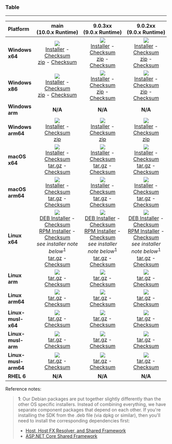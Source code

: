### Table

--------------------------------------------------------------------------------------
| Platform | main<br>(10.0.x&nbsp;Runtime) | 9.0.3xx<br>(9.0.x&nbsp;Runtime) | 9.0.2xx<br>(9.0.x&nbsp;Runtime) | 9.0.1xx<br>(9.0&nbsp;Runtime) |
| :--------- | :----------: | :----------: | :----------: | :----------: |
| **Windows x64** | [![][win-x64-badge-main]][win-x64-version-main]<br>[Installer][win-x64-installer-main] - [Checksum][win-x64-installer-checksum-main]<br>[zip][win-x64-zip-main] - [Checksum][win-x64-zip-checksum-main] | [![][win-x64-badge-9.0.3XX]][win-x64-version-9.0.3XX]<br>[Installer][win-x64-installer-9.0.3XX] - [Checksum][win-x64-installer-checksum-9.0.3XX]<br>[zip][win-x64-zip-9.0.3XX] - [Checksum][win-x64-zip-checksum-9.0.3XX] | [![][win-x64-badge-9.0.2XX]][win-x64-version-9.0.2XX]<br>[Installer][win-x64-installer-9.0.2XX] - [Checksum][win-x64-installer-checksum-9.0.2XX]<br>[zip][win-x64-zip-9.0.2XX] - [Checksum][win-x64-zip-checksum-9.0.2XX] | [![][win-x64-badge-9.0.1XX]][win-x64-version-9.0.1XX]<br>[Installer][win-x64-installer-9.0.1XX] - [Checksum][win-x64-installer-checksum-9.0.1XX]<br>[zip][win-x64-zip-9.0.1XX] - [Checksum][win-x64-zip-checksum-9.0.1XX] |
| **Windows x86** | [![][win-x86-badge-main]][win-x86-version-main]<br>[Installer][win-x86-installer-main] - [Checksum][win-x86-installer-checksum-main]<br>[zip][win-x86-zip-main] - [Checksum][win-x86-zip-checksum-main] | [![][win-x86-badge-9.0.3XX]][win-x86-version-9.0.3XX]<br>[Installer][win-x86-installer-9.0.3XX] - [Checksum][win-x86-installer-checksum-9.0.3XX]<br>[zip][win-x86-zip-9.0.3XX] - [Checksum][win-x86-zip-checksum-9.0.3XX] | [![][win-x86-badge-9.0.2XX]][win-x86-version-9.0.2XX]<br>[Installer][win-x86-installer-9.0.2XX] - [Checksum][win-x86-installer-checksum-9.0.2XX]<br>[zip][win-x86-zip-9.0.2XX] - [Checksum][win-x86-zip-checksum-9.0.2XX] | [![][win-x86-badge-9.0.1XX]][win-x86-version-9.0.1XX]<br>[Installer][win-x86-installer-9.0.1XX] - [Checksum][win-x86-installer-checksum-9.0.1XX]<br>[zip][win-x86-zip-9.0.1XX] - [Checksum][win-x86-zip-checksum-9.0.1XX] |
| **Windows arm** | **N/A** | **N/A** | **N/A** | **N/A** |
| **Windows arm64** | [![][win-arm64-badge-main]][win-arm64-version-main]<br>[Installer][win-arm64-installer-main] - [Checksum][win-arm64-installer-checksum-main]<br>[zip][win-arm64-zip-main] | [![][win-arm64-badge-9.0.3XX]][win-arm64-version-9.0.3XX]<br>[Installer][win-arm64-installer-9.0.3XX] - [Checksum][win-arm64-installer-checksum-9.0.3XX]<br>[zip][win-arm64-zip-9.0.3XX] | [![][win-arm64-badge-9.0.2XX]][win-arm64-version-9.0.2XX]<br>[Installer][win-arm64-installer-9.0.2XX] - [Checksum][win-arm64-installer-checksum-9.0.2XX]<br>[zip][win-arm64-zip-9.0.2XX] | [![][win-arm64-badge-9.0.1XX]][win-arm64-version-9.0.1XX]<br>[Installer][win-arm64-installer-9.0.1XX] - [Checksum][win-arm64-installer-checksum-9.0.1XX]<br>[zip][win-arm64-zip-9.0.1XX] |
| **macOS x64** | [![][osx-x64-badge-main]][osx-x64-version-main]<br>[Installer][osx-x64-installer-main] - [Checksum][osx-x64-installer-checksum-main]<br>[tar.gz][osx-x64-targz-main] - [Checksum][osx-x64-targz-checksum-main] | [![][osx-x64-badge-9.0.3XX]][osx-x64-version-9.0.3XX]<br>[Installer][osx-x64-installer-9.0.3XX] - [Checksum][osx-x64-installer-checksum-9.0.3XX]<br>[tar.gz][osx-x64-targz-9.0.3XX] - [Checksum][osx-x64-targz-checksum-9.0.3XX] | [![][osx-x64-badge-9.0.2XX]][osx-x64-version-9.0.2XX]<br>[Installer][osx-x64-installer-9.0.2XX] - [Checksum][osx-x64-installer-checksum-9.0.2XX]<br>[tar.gz][osx-x64-targz-9.0.2XX] - [Checksum][osx-x64-targz-checksum-9.0.2XX] | [![][osx-x64-badge-9.0.1XX]][osx-x64-version-9.0.1XX]<br>[Installer][osx-x64-installer-9.0.1XX] - [Checksum][osx-x64-installer-checksum-9.0.1XX]<br>[tar.gz][osx-x64-targz-9.0.1XX] - [Checksum][osx-x64-targz-checksum-9.0.1XX] |
| **macOS arm64** | [![][osx-arm64-badge-main]][osx-arm64-version-main]<br>[Installer][osx-arm64-installer-main] - [Checksum][osx-arm64-installer-checksum-main]<br>[tar.gz][osx-arm64-targz-main] - [Checksum][osx-arm64-targz-checksum-main] | [![][osx-arm64-badge-9.0.3XX]][osx-arm64-version-9.0.3XX]<br>[Installer][osx-arm64-installer-9.0.3XX] - [Checksum][osx-arm64-installer-checksum-9.0.3XX]<br>[tar.gz][osx-arm64-targz-9.0.3XX] - [Checksum][osx-arm64-targz-checksum-9.0.3XX] | [![][osx-arm64-badge-9.0.2XX]][osx-arm64-version-9.0.2XX]<br>[Installer][osx-arm64-installer-9.0.2XX] - [Checksum][osx-arm64-installer-checksum-9.0.2XX]<br>[tar.gz][osx-arm64-targz-9.0.2XX] - [Checksum][osx-arm64-targz-checksum-9.0.2XX] | [![][osx-arm64-badge-9.0.1XX]][osx-arm64-version-9.0.1XX]<br>[Installer][osx-arm64-installer-9.0.1XX] - [Checksum][osx-arm64-installer-checksum-9.0.1XX]<br>[tar.gz][osx-arm64-targz-9.0.1XX] - [Checksum][osx-arm64-targz-checksum-9.0.1XX] |
| **Linux x64** | [![][linux-badge-main]][linux-version-main]<br>[DEB Installer][linux-DEB-installer-main] - [Checksum][linux-DEB-installer-checksum-main]<br>[RPM Installer][linux-RPM-installer-main] - [Checksum][linux-RPM-installer-checksum-main]<br>_see installer note below_<sup>1</sup><br>[tar.gz][linux-targz-main] - [Checksum][linux-targz-checksum-main] | [![][linux-badge-9.0.3XX]][linux-version-9.0.3XX]<br>[DEB Installer][linux-DEB-installer-9.0.3XX] - [Checksum][linux-DEB-installer-checksum-9.0.3XX]<br>[RPM Installer][linux-RPM-installer-9.0.3XX] - [Checksum][linux-RPM-installer-checksum-9.0.3XX]<br>_see installer note below_<sup>1</sup><br>[tar.gz][linux-targz-9.0.3XX] - [Checksum][linux-targz-checksum-9.0.3XX] | [![][linux-badge-9.0.2XX]][linux-version-9.0.2XX]<br>[DEB Installer][linux-DEB-installer-9.0.2XX] - [Checksum][linux-DEB-installer-checksum-9.0.2XX]<br>[RPM Installer][linux-RPM-installer-9.0.2XX] - [Checksum][linux-RPM-installer-checksum-9.0.2XX]<br>_see installer note below_<sup>1</sup><br>[tar.gz][linux-targz-9.0.2XX] - [Checksum][linux-targz-checksum-9.0.2XX] | [![][linux-badge-9.0.1XX]][linux-version-9.0.1XX]<br>[DEB Installer][linux-DEB-installer-9.0.1XX] - [Checksum][linux-DEB-installer-checksum-9.0.1XX]<br>[RPM Installer][linux-RPM-installer-9.0.1XX] - [Checksum][linux-RPM-installer-checksum-9.0.1XX]<br>_see installer note below_<sup>1</sup><br>[tar.gz][linux-targz-9.0.1XX] - [Checksum][linux-targz-checksum-9.0.1XX] |
| **Linux arm** | [![][linux-arm-badge-main]][linux-arm-version-main]<br>[tar.gz][linux-arm-targz-main] - [Checksum][linux-arm-targz-checksum-main] | [![][linux-arm-badge-9.0.3XX]][linux-arm-version-9.0.3XX]<br>[tar.gz][linux-arm-targz-9.0.3XX] - [Checksum][linux-arm-targz-checksum-9.0.3XX] | [![][linux-arm-badge-9.0.2XX]][linux-arm-version-9.0.2XX]<br>[tar.gz][linux-arm-targz-9.0.2XX] - [Checksum][linux-arm-targz-checksum-9.0.2XX] | [![][linux-arm-badge-9.0.1XX]][linux-arm-version-9.0.1XX]<br>[tar.gz][linux-arm-targz-9.0.1XX] - [Checksum][linux-arm-targz-checksum-9.0.1XX] |
| **Linux arm64** | [![][linux-arm64-badge-main]][linux-arm64-version-main]<br>[tar.gz][linux-arm64-targz-main] - [Checksum][linux-arm64-targz-checksum-main] | [![][linux-arm64-badge-9.0.3XX]][linux-arm64-version-9.0.3XX]<br>[tar.gz][linux-arm64-targz-9.0.3XX] - [Checksum][linux-arm64-targz-checksum-9.0.3XX] | [![][linux-arm64-badge-9.0.2XX]][linux-arm64-version-9.0.2XX]<br>[tar.gz][linux-arm64-targz-9.0.2XX] - [Checksum][linux-arm64-targz-checksum-9.0.2XX] | [![][linux-arm64-badge-9.0.1XX]][linux-arm64-version-9.0.1XX]<br>[tar.gz][linux-arm64-targz-9.0.1XX] - [Checksum][linux-arm64-targz-checksum-9.0.1XX] |
| **Linux-musl-x64** | [![][linux-musl-x64-badge-main]][linux-musl-x64-version-main]<br>[tar.gz][linux-musl-x64-targz-main] - [Checksum][linux-musl-x64-targz-checksum-main] | [![][linux-musl-x64-badge-9.0.3XX]][linux-musl-x64-version-9.0.3XX]<br>[tar.gz][linux-musl-x64-targz-9.0.3XX] - [Checksum][linux-musl-x64-targz-checksum-9.0.3XX] | [![][linux-musl-x64-badge-9.0.2XX]][linux-musl-x64-version-9.0.2XX]<br>[tar.gz][linux-musl-x64-targz-9.0.2XX] - [Checksum][linux-musl-x64-targz-checksum-9.0.2XX] | [![][linux-musl-x64-badge-9.0.1XX]][linux-musl-x64-version-9.0.1XX]<br>[tar.gz][linux-musl-x64-targz-9.0.1XX] - [Checksum][linux-musl-x64-targz-checksum-9.0.1XX] |
| **Linux-musl-arm** | [![][linux-musl-arm-badge-main]][linux-musl-arm-version-main]<br>[tar.gz][linux-musl-arm-targz-main] - [Checksum][linux-musl-arm-targz-checksum-main] | [![][linux-musl-arm-badge-9.0.3XX]][linux-musl-arm-version-9.0.3XX]<br>[tar.gz][linux-musl-arm-targz-9.0.3XX] - [Checksum][linux-musl-arm-targz-checksum-9.0.3XX] | [![][linux-musl-arm-badge-9.0.2XX]][linux-musl-arm-version-9.0.2XX]<br>[tar.gz][linux-musl-arm-targz-9.0.2XX] - [Checksum][linux-musl-arm-targz-checksum-9.0.2XX] | [![][linux-musl-arm-badge-9.0.1XX]][linux-musl-arm-version-9.0.1XX]<br>[tar.gz][linux-musl-arm-targz-9.0.1XX] - [Checksum][linux-musl-arm-targz-checksum-9.0.1XX] |
| **Linux-musl-arm64** | [![][linux-musl-arm64-badge-main]][linux-musl-arm64-version-main]<br>[tar.gz][linux-musl-arm64-targz-main] - [Checksum][linux-musl-arm64-targz-checksum-main] | [![][linux-musl-arm64-badge-9.0.3XX]][linux-musl-arm64-version-9.0.3XX]<br>[tar.gz][linux-musl-arm64-targz-9.0.3XX] - [Checksum][linux-musl-arm64-targz-checksum-9.0.3XX] | [![][linux-musl-arm64-badge-9.0.2XX]][linux-musl-arm64-version-9.0.2XX]<br>[tar.gz][linux-musl-arm64-targz-9.0.2XX] - [Checksum][linux-musl-arm64-targz-checksum-9.0.2XX] | [![][linux-musl-arm64-badge-9.0.1XX]][linux-musl-arm64-version-9.0.1XX]<br>[tar.gz][linux-musl-arm64-targz-9.0.1XX] - [Checksum][linux-musl-arm64-targz-checksum-9.0.1XX] |
| **RHEL 6** | **N/A** | **N/A** | **N/A** | **N/A** |

Reference notes:
> **1**: Our Debian packages are put together slightly differently than the other OS specific installers. Instead of combining everything, we have separate component packages that depend on each other. If you're installing the SDK from the .deb file (via dpkg or similar), then you'll need to install the corresponding dependencies first:
> * [Host, Host FX Resolver, and Shared Framework](https://github.com/dotnet/runtime/blob/main/docs/project/dogfooding.md#nightly-builds-table)
> * [ASP.NET Core Shared Framework](https://github.com/aspnet/AspNetCore/blob/main/docs/DailyBuilds.md)

[win-x64-badge-main]: https://aka.ms/dotnet/10.0.1xx/daily/win_x64_Release_version_badge.svg?no-cache
[win-x64-version-main]: https://aka.ms/dotnet/10.0.1xx/daily/productCommit-win-x64.txt
[win-x64-installer-main]: https://aka.ms/dotnet/10.0.1xx/daily/dotnet-sdk-win-x64.exe
[win-x64-installer-checksum-main]: https://aka.ms/dotnet/10.0.1xx/daily/dotnet-sdk-win-x64.exe.sha
[win-x64-zip-main]: https://aka.ms/dotnet/10.0.1xx/daily/dotnet-sdk-win-x64.zip
[win-x64-zip-checksum-main]: https://aka.ms/dotnet/10.0.1xx/daily/dotnet-sdk-win-x64.zip.sha

[win-x64-badge-9.0.3XX]: https://aka.ms/dotnet/9.0.3xx/daily/win_x64_Release_version_badge.svg?no-cache
[win-x64-version-9.0.3XX]: https://aka.ms/dotnet/9.0.3xx/daily/productCommit-win-x64.txt
[win-x64-installer-9.0.3XX]: https://aka.ms/dotnet/9.0.3xx/daily/dotnet-sdk-win-x64.exe
[win-x64-installer-checksum-9.0.3XX]: https://aka.ms/dotnet/9.0.3xx/daily/dotnet-sdk-win-x64.exe.sha
[win-x64-zip-9.0.3XX]: https://aka.ms/dotnet/9.0.3xx/daily/dotnet-sdk-win-x64.zip
[win-x64-zip-checksum-9.0.3XX]: https://aka.ms/dotnet/9.0.3xx/daily/dotnet-sdk-win-x64.zip.sha

[win-x64-badge-9.0.2XX]: https://aka.ms/dotnet/9.0.2xx/daily/win_x64_Release_version_badge.svg?no-cache
[win-x64-version-9.0.2XX]: https://aka.ms/dotnet/9.0.2xx/daily/productCommit-win-x64.txt
[win-x64-installer-9.0.2XX]: https://aka.ms/dotnet/9.0.2xx/daily/dotnet-sdk-win-x64.exe
[win-x64-installer-checksum-9.0.2XX]: https://aka.ms/dotnet/9.0.2xx/daily/dotnet-sdk-win-x64.exe.sha
[win-x64-zip-9.0.2XX]: https://aka.ms/dotnet/9.0.2xx/daily/dotnet-sdk-win-x64.zip
[win-x64-zip-checksum-9.0.2XX]: https://aka.ms/dotnet/9.0.2xx/daily/dotnet-sdk-win-x64.zip.sha

[win-x64-badge-9.0.1XX]: https://aka.ms/dotnet/9.0.1xx/daily/win_x64_Release_version_badge.svg?no-cache
[win-x64-version-9.0.1XX]: https://aka.ms/dotnet/9.0.1xx/daily/productCommit-win-x64.txt
[win-x64-installer-9.0.1XX]: https://aka.ms/dotnet/9.0.1xx/daily/dotnet-sdk-win-x64.exe
[win-x64-installer-checksum-9.0.1XX]: https://aka.ms/dotnet/9.0.1xx/daily/dotnet-sdk-win-x64.exe.sha
[win-x64-zip-9.0.1XX]: https://aka.ms/dotnet/9.0.1xx/daily/dotnet-sdk-win-x64.zip
[win-x64-zip-checksum-9.0.1XX]: https://aka.ms/dotnet/9.0.1xx/daily/dotnet-sdk-win-x64.zip.sha

[win-x86-badge-main]: https://aka.ms/dotnet/10.0.1xx/daily/win_x86_Release_version_badge.svg?no-cache
[win-x86-version-main]: https://aka.ms/dotnet/10.0.1xx/daily/productCommit-win-x86.txt
[win-x86-installer-main]: https://aka.ms/dotnet/10.0.1xx/daily/dotnet-sdk-win-x86.exe
[win-x86-installer-checksum-main]: https://aka.ms/dotnet/10.0.1xx/daily/dotnet-sdk-win-x86.exe.sha
[win-x86-zip-main]: https://aka.ms/dotnet/10.0.1xx/daily/dotnet-sdk-win-x86.zip
[win-x86-zip-checksum-main]: https://aka.ms/dotnet/10.0.1xx/daily/dotnet-sdk-win-x86.zip.sha

[win-x86-badge-9.0.3XX]: https://aka.ms/dotnet/9.0.3xx/daily/win_x86_Release_version_badge.svg?no-cache
[win-x86-version-9.0.3XX]: https://aka.ms/dotnet/9.0.3xx/daily/productCommit-win-x86.txt
[win-x86-installer-9.0.3XX]: https://aka.ms/dotnet/9.0.3xx/daily/dotnet-sdk-win-x86.exe
[win-x86-installer-checksum-9.0.3XX]: https://aka.ms/dotnet/9.0.3xx/daily/dotnet-sdk-win-x86.exe.sha
[win-x86-zip-9.0.3XX]: https://aka.ms/dotnet/9.0.3xx/daily/dotnet-sdk-win-x86.zip
[win-x86-zip-checksum-9.0.3XX]: https://aka.ms/dotnet/9.0.3xx/daily/dotnet-sdk-win-x86.zip.sha

[win-x86-badge-9.0.2XX]: https://aka.ms/dotnet/9.0.2xx/daily/win_x86_Release_version_badge.svg?no-cache
[win-x86-version-9.0.2XX]: https://aka.ms/dotnet/9.0.2xx/daily/productCommit-win-x86.txt
[win-x86-installer-9.0.2XX]: https://aka.ms/dotnet/9.0.2xx/daily/dotnet-sdk-win-x86.exe
[win-x86-installer-checksum-9.0.2XX]: https://aka.ms/dotnet/9.0.2xx/daily/dotnet-sdk-win-x86.exe.sha
[win-x86-zip-9.0.2XX]: https://aka.ms/dotnet/9.0.2xx/daily/dotnet-sdk-win-x86.zip
[win-x86-zip-checksum-9.0.2XX]: https://aka.ms/dotnet/9.0.2xx/daily/dotnet-sdk-win-x86.zip.sha

[win-x86-badge-9.0.1XX]: https://aka.ms/dotnet/9.0.1xx/daily/win_x86_Release_version_badge.svg?no-cache
[win-x86-version-9.0.1XX]: https://aka.ms/dotnet/9.0.1xx/daily/productCommit-win-x86.txt
[win-x86-installer-9.0.1XX]: https://aka.ms/dotnet/9.0.1xx/daily/dotnet-sdk-win-x86.exe
[win-x86-installer-checksum-9.0.1XX]: https://aka.ms/dotnet/9.0.1xx/daily/dotnet-sdk-win-x86.exe.sha
[win-x86-zip-9.0.1XX]: https://aka.ms/dotnet/9.0.1xx/daily/dotnet-sdk-win-x86.zip
[win-x86-zip-checksum-9.0.1XX]: https://aka.ms/dotnet/9.0.1xx/daily/dotnet-sdk-win-x86.zip.sha

[osx-x64-badge-main]: https://aka.ms/dotnet/10.0.1xx/daily/osx_x64_Release_version_badge.svg?no-cache
[osx-x64-version-main]: https://aka.ms/dotnet/10.0.1xx/daily/productCommit-osx-x64.txt
[osx-x64-installer-main]: https://aka.ms/dotnet/10.0.1xx/daily/dotnet-sdk-osx-x64.pkg
[osx-x64-installer-checksum-main]: https://aka.ms/dotnet/10.0.1xx/daily/dotnet-sdk-osx-x64.pkg.sha
[osx-x64-targz-main]: https://aka.ms/dotnet/10.0.1xx/daily/dotnet-sdk-osx-x64.tar.gz
[osx-x64-targz-checksum-main]: https://aka.ms/dotnet/10.0.1xx/daily/dotnet-sdk-osx-x64.pkg.tar.gz.sha

[osx-x64-badge-9.0.3XX]: https://aka.ms/dotnet/9.0.3xx/daily/osx_x64_Release_version_badge.svg?no-cache
[osx-x64-version-9.0.3XX]: https://aka.ms/dotnet/9.0.3xx/daily/productCommit-osx-x64.txt
[osx-x64-installer-9.0.3XX]: https://aka.ms/dotnet/9.0.3xx/daily/dotnet-sdk-osx-x64.pkg
[osx-x64-installer-checksum-9.0.3XX]: https://aka.ms/dotnet/9.0.3xx/daily/dotnet-sdk-osx-x64.pkg.sha
[osx-x64-targz-9.0.3XX]: https://aka.ms/dotnet/9.0.3xx/daily/dotnet-sdk-osx-x64.tar.gz
[osx-x64-targz-checksum-9.0.3XX]: https://aka.ms/dotnet/9.0.3xx/daily/dotnet-sdk-osx-x64.pkg.tar.gz.sha

[osx-x64-badge-9.0.2XX]: https://aka.ms/dotnet/9.0.2xx/daily/osx_x64_Release_version_badge.svg?no-cache
[osx-x64-version-9.0.2XX]: https://aka.ms/dotnet/9.0.2xx/daily/productCommit-osx-x64.txt
[osx-x64-installer-9.0.2XX]: https://aka.ms/dotnet/9.0.2xx/daily/dotnet-sdk-osx-x64.pkg
[osx-x64-installer-checksum-9.0.2XX]: https://aka.ms/dotnet/9.0.2xx/daily/dotnet-sdk-osx-x64.pkg.sha
[osx-x64-targz-9.0.2XX]: https://aka.ms/dotnet/9.0.2xx/daily/dotnet-sdk-osx-x64.tar.gz
[osx-x64-targz-checksum-9.0.2XX]: https://aka.ms/dotnet/9.0.2xx/daily/dotnet-sdk-osx-x64.pkg.tar.gz.sha

[osx-x64-badge-9.0.1XX]: https://aka.ms/dotnet/9.0.1xx/daily/osx_x64_Release_version_badge.svg?no-cache
[osx-x64-version-9.0.1XX]: https://aka.ms/dotnet/9.0.1xx/daily/productCommit-osx-x64.txt
[osx-x64-installer-9.0.1XX]: https://aka.ms/dotnet/9.0.1xx/daily/dotnet-sdk-osx-x64.pkg
[osx-x64-installer-checksum-9.0.1XX]: https://aka.ms/dotnet/9.0.1xx/daily/dotnet-sdk-osx-x64.pkg.sha
[osx-x64-targz-9.0.1XX]: https://aka.ms/dotnet/9.0.1xx/daily/dotnet-sdk-osx-x64.tar.gz
[osx-x64-targz-checksum-9.0.1XX]: https://aka.ms/dotnet/9.0.1xx/daily/dotnet-sdk-osx-x64.pkg.tar.gz.sha

[osx-arm64-badge-main]: https://aka.ms/dotnet/10.0.1xx/daily/osx_arm64_Release_version_badge.svg?no-cache
[osx-arm64-version-main]: https://aka.ms/dotnet/10.0.1xx/daily/productCommit-osx-arm64.txt
[osx-arm64-installer-main]: https://aka.ms/dotnet/10.0.1xx/daily/dotnet-sdk-osx-arm64.pkg
[osx-arm64-installer-checksum-main]: https://aka.ms/dotnet/10.0.1xx/daily/dotnet-sdk-osx-arm64.pkg.sha
[osx-arm64-targz-main]: https://aka.ms/dotnet/10.0.1xx/daily/dotnet-sdk-osx-arm64.tar.gz
[osx-arm64-targz-checksum-main]: https://aka.ms/dotnet/10.0.1xx/daily/dotnet-sdk-osx-arm64.pkg.tar.gz.sha

[osx-arm64-badge-9.0.3XX]: https://aka.ms/dotnet/9.0.3xx/daily/osx_arm64_Release_version_badge.svg?no-cache
[osx-arm64-version-9.0.3XX]: https://aka.ms/dotnet/9.0.3xx/daily/productCommit-osx-arm64.txt
[osx-arm64-installer-9.0.3XX]: https://aka.ms/dotnet/9.0.3xx/daily/dotnet-sdk-osx-arm64.pkg
[osx-arm64-installer-checksum-9.0.3XX]: https://aka.ms/dotnet/9.0.3xx/daily/dotnet-sdk-osx-arm64.pkg.sha
[osx-arm64-targz-9.0.3XX]: https://aka.ms/dotnet/9.0.3xx/daily/dotnet-sdk-osx-arm64.tar.gz
[osx-arm64-targz-checksum-9.0.3XX]: https://aka.ms/dotnet/9.0.3xx/daily/dotnet-sdk-osx-arm64.pkg.tar.gz.sha

[osx-arm64-badge-9.0.2XX]: https://aka.ms/dotnet/9.0.2xx/daily/osx_arm64_Release_version_badge.svg?no-cache
[osx-arm64-version-9.0.2XX]: https://aka.ms/dotnet/9.0.2xx/daily/productCommit-osx-arm64.txt
[osx-arm64-installer-9.0.2XX]: https://aka.ms/dotnet/9.0.2xx/daily/dotnet-sdk-osx-arm64.pkg
[osx-arm64-installer-checksum-9.0.2XX]: https://aka.ms/dotnet/9.0.2xx/daily/dotnet-sdk-osx-arm64.pkg.sha
[osx-arm64-targz-9.0.2XX]: https://aka.ms/dotnet/9.0.2xx/daily/dotnet-sdk-osx-arm64.tar.gz
[osx-arm64-targz-checksum-9.0.2XX]: https://aka.ms/dotnet/9.0.2xx/daily/dotnet-sdk-osx-arm64.pkg.tar.gz.sha

[osx-arm64-badge-9.0.1XX]: https://aka.ms/dotnet/9.0.1xx/daily/osx_arm64_Release_version_badge.svg?no-cache
[osx-arm64-version-9.0.1XX]: https://aka.ms/dotnet/9.0.1xx/daily/productCommit-osx-arm64.txt
[osx-arm64-installer-9.0.1XX]: https://aka.ms/dotnet/9.0.1xx/daily/dotnet-sdk-osx-arm64.pkg
[osx-arm64-installer-checksum-9.0.1XX]: https://aka.ms/dotnet/9.0.1xx/daily/dotnet-sdk-osx-arm64.pkg.sha
[osx-arm64-targz-9.0.1XX]: https://aka.ms/dotnet/9.0.1xx/daily/dotnet-sdk-osx-arm64.tar.gz
[osx-arm64-targz-checksum-9.0.1XX]: https://aka.ms/dotnet/9.0.1xx/daily/dotnet-sdk-osx-arm64.pkg.tar.gz.sha

[linux-badge-main]: https://aka.ms/dotnet/10.0.1xx/daily/linux_x64_Release_version_badge.svg?no-cache
[linux-version-main]: https://aka.ms/dotnet/10.0.1xx/daily/productCommit-linux-x64.txt
[linux-DEB-installer-main]: https://aka.ms/dotnet/10.0.1xx/daily/dotnet-sdk-x64.deb
[linux-DEB-installer-checksum-main]: https://aka.ms/dotnet/10.0.1xx/daily/dotnet-sdk-x64.deb.sha
[linux-RPM-installer-main]: https://aka.ms/dotnet/10.0.1xx/daily/dotnet-sdk-x64.rpm
[linux-RPM-installer-checksum-main]: https://aka.ms/dotnet/10.0.1xx/daily/dotnet-sdk-x64.rpm.sha
[linux-targz-main]: https://aka.ms/dotnet/10.0.1xx/daily/dotnet-sdk-linux-x64.tar.gz
[linux-targz-checksum-main]: https://aka.ms/dotnet/10.0.1xx/daily/dotnet-sdk-linux-x64.tar.gz.sha

[linux-badge-9.0.3XX]: https://aka.ms/dotnet/9.0.3xx/daily/linux_x64_Release_version_badge.svg?no-cache
[linux-version-9.0.3XX]: https://aka.ms/dotnet/9.0.3xx/daily/productCommit-linux-x64.txt
[linux-DEB-installer-9.0.3XX]: https://aka.ms/dotnet/9.0.3xx/daily/dotnet-sdk-x64.deb
[linux-DEB-installer-checksum-9.0.3XX]: https://aka.ms/dotnet/9.0.3xx/daily/dotnet-sdk-x64.deb.sha
[linux-RPM-installer-9.0.3XX]: https://aka.ms/dotnet/9.0.3xx/daily/dotnet-sdk-x64.rpm
[linux-RPM-installer-checksum-9.0.3XX]: https://aka.ms/dotnet/9.0.3xx/daily/dotnet-sdk-x64.rpm.sha
[linux-targz-9.0.3XX]: https://aka.ms/dotnet/9.0.3xx/daily/dotnet-sdk-linux-x64.tar.gz
[linux-targz-checksum-9.0.3XX]: https://aka.ms/dotnet/9.0.3xx/daily/dotnet-sdk-linux-x64.tar.gz.sha

[linux-badge-9.0.2XX]: https://aka.ms/dotnet/9.0.2xx/daily/linux_x64_Release_version_badge.svg?no-cache
[linux-version-9.0.2XX]: https://aka.ms/dotnet/9.0.2xx/daily/productCommit-linux-x64.txt
[linux-DEB-installer-9.0.2XX]: https://aka.ms/dotnet/9.0.2xx/daily/dotnet-sdk-x64.deb
[linux-DEB-installer-checksum-9.0.2XX]: https://aka.ms/dotnet/9.0.2xx/daily/dotnet-sdk-x64.deb.sha
[linux-RPM-installer-9.0.2XX]: https://aka.ms/dotnet/9.0.2xx/daily/dotnet-sdk-x64.rpm
[linux-RPM-installer-checksum-9.0.2XX]: https://aka.ms/dotnet/9.0.2xx/daily/dotnet-sdk-x64.rpm.sha
[linux-targz-9.0.2XX]: https://aka.ms/dotnet/9.0.2xx/daily/dotnet-sdk-linux-x64.tar.gz
[linux-targz-checksum-9.0.2XX]: https://aka.ms/dotnet/9.0.2xx/daily/dotnet-sdk-linux-x64.tar.gz.sha

[linux-badge-9.0.1XX]: https://aka.ms/dotnet/9.0.1xx/daily/linux_x64_Release_version_badge.svg?no-cache
[linux-version-9.0.1XX]: https://aka.ms/dotnet/9.0.1xx/daily/productCommit-linux-x64.txt
[linux-DEB-installer-9.0.1XX]: https://aka.ms/dotnet/9.0.1xx/daily/dotnet-sdk-x64.deb
[linux-DEB-installer-checksum-9.0.1XX]: https://aka.ms/dotnet/9.0.1xx/daily/dotnet-sdk-x64.deb.sha
[linux-RPM-installer-9.0.1XX]: https://aka.ms/dotnet/9.0.1xx/daily/dotnet-sdk-x64.rpm
[linux-RPM-installer-checksum-9.0.1XX]: https://aka.ms/dotnet/9.0.1xx/daily/dotnet-sdk-x64.rpm.sha
[linux-targz-9.0.1XX]: https://aka.ms/dotnet/9.0.1xx/daily/dotnet-sdk-linux-x64.tar.gz
[linux-targz-checksum-9.0.1XX]: https://aka.ms/dotnet/9.0.1xx/daily/dotnet-sdk-linux-x64.tar.gz.sha

[linux-arm-badge-main]: https://aka.ms/dotnet/10.0.1xx/daily/linux_arm_Release_version_badge.svg?no-cache
[linux-arm-version-main]: https://aka.ms/dotnet/10.0.1xx/daily/productCommit-linux-arm.txt
[linux-arm-targz-main]: https://aka.ms/dotnet/10.0.1xx/daily/dotnet-sdk-linux-arm.tar.gz
[linux-arm-targz-checksum-main]: https://aka.ms/dotnet/10.0.1xx/daily/dotnet-sdk-linux-arm.tar.gz.sha

[linux-arm-badge-9.0.3XX]: https://aka.ms/dotnet/9.0.3xx/daily/linux_arm_Release_version_badge.svg?no-cache
[linux-arm-version-9.0.3XX]: https://aka.ms/dotnet/9.0.3xx/daily/productCommit-linux-arm.txt
[linux-arm-targz-9.0.3XX]: https://aka.ms/dotnet/9.0.3xx/daily/dotnet-sdk-linux-arm.tar.gz
[linux-arm-targz-checksum-9.0.3XX]: https://aka.ms/dotnet/9.0.3xx/daily/dotnet-sdk-linux-arm.tar.gz.sha

[linux-arm-badge-9.0.2XX]: https://aka.ms/dotnet/9.0.2xx/daily/linux_arm_Release_version_badge.svg?no-cache
[linux-arm-version-9.0.2XX]: https://aka.ms/dotnet/9.0.2xx/daily/productCommit-linux-arm.txt
[linux-arm-targz-9.0.2XX]: https://aka.ms/dotnet/9.0.2xx/daily/dotnet-sdk-linux-arm.tar.gz
[linux-arm-targz-checksum-9.0.2XX]: https://aka.ms/dotnet/9.0.2xx/daily/dotnet-sdk-linux-arm.tar.gz.sha

[linux-arm-badge-9.0.1XX]: https://aka.ms/dotnet/9.0.1xx/daily/linux_arm_Release_version_badge.svg?no-cache
[linux-arm-version-9.0.1XX]: https://aka.ms/dotnet/9.0.1xx/daily/productCommit-linux-arm.txt
[linux-arm-targz-9.0.1XX]: https://aka.ms/dotnet/9.0.1xx/daily/dotnet-sdk-linux-arm.tar.gz
[linux-arm-targz-checksum-9.0.1XX]: https://aka.ms/dotnet/9.0.1xx/daily/dotnet-sdk-linux-arm.tar.gz.sha

[linux-arm64-badge-main]: https://aka.ms/dotnet/10.0.1xx/daily/linux_arm64_Release_version_badge.svg?no-cache
[linux-arm64-version-main]: https://aka.ms/dotnet/10.0.1xx/daily/productCommit-linux-arm64.txt
[linux-arm64-targz-main]: https://aka.ms/dotnet/10.0.1xx/daily/dotnet-sdk-linux-arm64.tar.gz
[linux-arm64-targz-checksum-main]: https://aka.ms/dotnet/10.0.1xx/daily/dotnet-sdk-linux-arm64.tar.gz.sha

[linux-arm64-badge-9.0.3XX]: https://aka.ms/dotnet/9.0.3xx/daily/linux_arm64_Release_version_badge.svg?no-cache
[linux-arm64-version-9.0.3XX]: https://aka.ms/dotnet/9.0.3xx/daily/productCommit-linux-arm64.txt
[linux-arm64-targz-9.0.3XX]: https://aka.ms/dotnet/9.0.3xx/daily/dotnet-sdk-linux-arm64.tar.gz
[linux-arm64-targz-checksum-9.0.3XX]: https://aka.ms/dotnet/9.0.3xx/daily/dotnet-sdk-linux-arm64.tar.gz.sha

[linux-arm64-badge-9.0.2XX]: https://aka.ms/dotnet/9.0.2xx/daily/linux_arm64_Release_version_badge.svg?no-cache
[linux-arm64-version-9.0.2XX]: https://aka.ms/dotnet/9.0.2xx/daily/productCommit-linux-arm64.txt
[linux-arm64-targz-9.0.2XX]: https://aka.ms/dotnet/9.0.2xx/daily/dotnet-sdk-linux-arm64.tar.gz
[linux-arm64-targz-checksum-9.0.2XX]: https://aka.ms/dotnet/9.0.2xx/daily/dotnet-sdk-linux-arm64.tar.gz.sha

[linux-arm64-badge-9.0.1XX]: https://aka.ms/dotnet/9.0.1xx/daily/linux_arm64_Release_version_badge.svg?no-cache
[linux-arm64-version-9.0.1XX]: https://aka.ms/dotnet/9.0.1xx/daily/productCommit-linux-arm64.txt
[linux-arm64-targz-9.0.1XX]: https://aka.ms/dotnet/9.0.1xx/daily/dotnet-sdk-linux-arm64.tar.gz
[linux-arm64-targz-checksum-9.0.1XX]: https://aka.ms/dotnet/9.0.1xx/daily/dotnet-sdk-linux-arm64.tar.gz.sha

[rhel-6-badge-main]: https://aka.ms/dotnet/10.0.1xx/daily/rhel.6_x64_Release_version_badge.svg?no-cache
[rhel-6-version-main]: https://aka.ms/dotnet/10.0.1xx/daily/productCommit-rhel.6-x64.txt
[rhel-6-targz-main]: https://aka.ms/dotnet/10.0.1xx/daily/dotnet-sdk-rhel.6-x64.tar.gz
[rhel-6-targz-checksum-main]: https://aka.ms/dotnet/10.0.1xx/daily/dotnet-sdk-rhel.6-x64.tar.gz.sha

[rhel-6-badge-9.0.3XX]: https://aka.ms/dotnet/9.0.3xx/daily/rhel.6_x64_Release_version_badge.svg?no-cache
[rhel-6-version-9.0.3XX]: https://aka.ms/dotnet/9.0.3xx/daily/productCommit-rhel.6-x64.txt
[rhel-6-targz-9.0.3XX]: https://aka.ms/dotnet/9.0.3xx/daily/dotnet-sdk-rhel.6-x64.tar.gz
[rhel-6-targz-checksum-9.0.3XX]: https://aka.ms/dotnet/9.0.3xx/daily/dotnet-sdk-rhel.6-x64.tar.gz.sha

[rhel-6-badge-9.0.2XX]: https://aka.ms/dotnet/9.0.2xx/daily/rhel.6_x64_Release_version_badge.svg?no-cache
[rhel-6-version-9.0.2XX]: https://aka.ms/dotnet/9.0.2xx/daily/productCommit-rhel.6-x64.txt
[rhel-6-targz-9.0.2XX]: https://aka.ms/dotnet/9.0.2xx/daily/dotnet-sdk-rhel.6-x64.tar.gz
[rhel-6-targz-checksum-9.0.2XX]: https://aka.ms/dotnet/9.0.2xx/daily/dotnet-sdk-rhel.6-x64.tar.gz.sha

[rhel-6-badge-9.0.1XX]: https://aka.ms/dotnet/9.0.1xx/daily/rhel.6_x64_Release_version_badge.svg?no-cache
[rhel-6-version-9.0.1XX]: https://aka.ms/dotnet/9.0.1xx/daily/productCommit-rhel.6-x64.txt
[rhel-6-targz-9.0.1XX]: https://aka.ms/dotnet/9.0.1xx/daily/dotnet-sdk-rhel.6-x64.tar.gz
[rhel-6-targz-checksum-9.0.1XX]: https://aka.ms/dotnet/9.0.1xx/daily/dotnet-sdk-rhel.6-x64.tar.gz.sha

[linux-musl-x64-badge-main]: https://aka.ms/dotnet/10.0.1xx/daily/linux_musl_x64_Release_version_badge.svg?no-cache
[linux-musl-x64-version-main]: https://aka.ms/dotnet/10.0.1xx/daily/productCommit-linux-musl-x64.txt
[linux-musl-x64-targz-main]: https://aka.ms/dotnet/10.0.1xx/daily/dotnet-sdk-linux-musl-x64.tar.gz
[linux-musl-x64-targz-checksum-main]: https://aka.ms/dotnet/10.0.1xx/daily/dotnet-sdk-linux-musl-x64.tar.gz.sha

[linux-musl-x64-badge-9.0.3XX]: https://aka.ms/dotnet/9.0.3xx/daily/linux_musl_x64_Release_version_badge.svg?no-cache
[linux-musl-x64-version-9.0.3XX]: https://aka.ms/dotnet/9.0.3xx/daily/productCommit-linux-musl-x64.txt
[linux-musl-x64-targz-9.0.3XX]: https://aka.ms/dotnet/9.0.3xx/daily/dotnet-sdk-linux-musl-x64.tar.gz
[linux-musl-x64-targz-checksum-9.0.3XX]: https://aka.ms/dotnet/9.0.3xx/daily/dotnet-sdk-linux-musl-x64.tar.gz.sha

[linux-musl-x64-badge-9.0.2XX]: https://aka.ms/dotnet/9.0.2xx/daily/linux_musl_x64_Release_version_badge.svg?no-cache
[linux-musl-x64-version-9.0.2XX]: https://aka.ms/dotnet/9.0.2xx/daily/productCommit-linux-musl-x64.txt
[linux-musl-x64-targz-9.0.2XX]: https://aka.ms/dotnet/9.0.2xx/daily/dotnet-sdk-linux-musl-x64.tar.gz
[linux-musl-x64-targz-checksum-9.0.2XX]: https://aka.ms/dotnet/9.0.2xx/daily/dotnet-sdk-linux-musl-x64.tar.gz.sha

[linux-musl-x64-badge-9.0.1XX]: https://aka.ms/dotnet/9.0.1xx/daily/linux_musl_x64_Release_version_badge.svg?no-cache
[linux-musl-x64-version-9.0.1XX]: https://aka.ms/dotnet/9.0.1xx/daily/productCommit-linux-musl-x64.txt
[linux-musl-x64-targz-9.0.1XX]: https://aka.ms/dotnet/9.0.1xx/daily/dotnet-sdk-linux-musl-x64.tar.gz
[linux-musl-x64-targz-checksum-9.0.1XX]: https://aka.ms/dotnet/9.0.1xx/daily/dotnet-sdk-linux-musl-x64.tar.gz.sha

[linux-musl-arm-badge-main]: https://aka.ms/dotnet/10.0.1xx/daily/linux_musl_arm_Release_version_badge.svg?no-cache
[linux-musl-arm-version-main]: https://aka.ms/dotnet/10.0.1xx/daily/productCommit-linux-musl-arm.txt
[linux-musl-arm-targz-main]: https://aka.ms/dotnet/10.0.1xx/daily/dotnet-sdk-linux-musl-arm.tar.gz
[linux-musl-arm-targz-checksum-main]: https://aka.ms/dotnet/10.0.1xx/daily/dotnet-sdk-linux-musl-arm.tar.gz.sha

[linux-musl-arm-badge-9.0.3XX]: https://aka.ms/dotnet/9.0.3xx/daily/linux_musl_arm_Release_version_badge.svg?no-cache
[linux-musl-arm-version-9.0.3XX]: https://aka.ms/dotnet/9.0.3xx/daily/productCommit-linux-musl-arm.txt
[linux-musl-arm-targz-9.0.3XX]: https://aka.ms/dotnet/9.0.3xx/daily/dotnet-sdk-linux-musl-arm.tar.gz
[linux-musl-arm-targz-checksum-9.0.3XX]: https://aka.ms/dotnet/9.0.3xx/daily/dotnet-sdk-linux-musl-arm.tar.gz.sha

[linux-musl-arm-badge-9.0.2XX]: https://aka.ms/dotnet/9.0.2xx/daily/linux_musl_arm_Release_version_badge.svg?no-cache
[linux-musl-arm-version-9.0.2XX]: https://aka.ms/dotnet/9.0.2xx/daily/productCommit-linux-musl-arm.txt
[linux-musl-arm-targz-9.0.2XX]: https://aka.ms/dotnet/9.0.2xx/daily/dotnet-sdk-linux-musl-arm.tar.gz
[linux-musl-arm-targz-checksum-9.0.2XX]: https://aka.ms/dotnet/9.0.2xx/daily/dotnet-sdk-linux-musl-arm.tar.gz.sha

[linux-musl-arm-badge-9.0.1XX]: https://aka.ms/dotnet/9.0.1xx/daily/linux_musl_arm_Release_version_badge.svg?no-cache
[linux-musl-arm-version-9.0.1XX]: https://aka.ms/dotnet/9.0.1xx/daily/productCommit-linux-musl-arm.txt
[linux-musl-arm-targz-9.0.1XX]: https://aka.ms/dotnet/9.0.1xx/daily/dotnet-sdk-linux-musl-arm.tar.gz
[linux-musl-arm-targz-checksum-9.0.1XX]: https://aka.ms/dotnet/9.0.1xx/daily/dotnet-sdk-linux-musl-arm.tar.gz.sha

[linux-musl-arm64-badge-main]: https://aka.ms/dotnet/10.0.1xx/daily/linux_musl_arm64_Release_version_badge.svg?no-cache
[linux-musl-arm64-version-main]: https://aka.ms/dotnet/10.0.1xx/daily/productCommit-linux-musl-arm64.txt
[linux-musl-arm64-targz-main]: https://aka.ms/dotnet/10.0.1xx/daily/dotnet-sdk-linux-musl-arm64.tar.gz
[linux-musl-arm64-targz-checksum-main]: https://aka.ms/dotnet/10.0.1xx/daily/dotnet-sdk-linux-musl-arm64.tar.gz.sha

[linux-musl-arm64-badge-9.0.3XX]: https://aka.ms/dotnet/9.0.3xx/daily/linux_musl_arm64_Release_version_badge.svg?no-cache
[linux-musl-arm64-version-9.0.3XX]: https://aka.ms/dotnet/9.0.3xx/daily/productCommit-linux-musl-arm64.txt
[linux-musl-arm64-targz-9.0.3XX]: https://aka.ms/dotnet/9.0.3xx/daily/dotnet-sdk-linux-musl-arm64.tar.gz
[linux-musl-arm64-targz-checksum-9.0.3XX]: https://aka.ms/dotnet/9.0.3xx/daily/dotnet-sdk-linux-musl-arm64.tar.gz.sha

[linux-musl-arm64-badge-9.0.2XX]: https://aka.ms/dotnet/9.0.2xx/daily/linux_musl_arm64_Release_version_badge.svg?no-cache
[linux-musl-arm64-version-9.0.2XX]: https://aka.ms/dotnet/9.0.2xx/daily/productCommit-linux-musl-arm64.txt
[linux-musl-arm64-targz-9.0.2XX]: https://aka.ms/dotnet/9.0.2xx/daily/dotnet-sdk-linux-musl-arm64.tar.gz
[linux-musl-arm64-targz-checksum-9.0.2XX]: https://aka.ms/dotnet/9.0.2xx/daily/dotnet-sdk-linux-musl-arm64.tar.gz.sha

[linux-musl-arm64-badge-9.0.1XX]: https://aka.ms/dotnet/9.0.1xx/daily/linux_musl_arm64_Release_version_badge.svg?no-cache
[linux-musl-arm64-version-9.0.1XX]: https://aka.ms/dotnet/9.0.1xx/daily/productCommit-linux-musl-arm64.txt
[linux-musl-arm64-targz-9.0.1XX]: https://aka.ms/dotnet/9.0.1xx/daily/dotnet-sdk-linux-musl-arm64.tar.gz
[linux-musl-arm64-targz-checksum-9.0.1XX]: https://aka.ms/dotnet/9.0.1xx/daily/dotnet-sdk-linux-musl-arm64.tar.gz.sha

[win-arm-badge-main]: https://aka.ms/dotnet/10.0.1xx/daily/win_arm_Release_version_badge.svg?no-cache
[win-arm-version-main]: https://aka.ms/dotnet/10.0.1xx/daily/productCommit-win-arm.txt
[win-arm-zip-main]: https://aka.ms/dotnet/10.0.1xx/daily/dotnet-sdk-win-arm.zip
[win-arm-zip-checksum-main]: https://aka.ms/dotnet/10.0.1xx/daily/dotnet-sdk-win-arm.zip.sha

[win-arm-badge-9.0.3XX]: https://aka.ms/dotnet/9.0.3xx/daily/win_arm_Release_version_badge.svg?no-cache
[win-arm-version-9.0.3XX]: https://aka.ms/dotnet/9.0.3xx/daily/productCommit-win-arm.txt
[win-arm-zip-9.0.3XX]: https://aka.ms/dotnet/9.0.3xx/daily/dotnet-sdk-win-arm.zip
[win-arm-zip-checksum-9.0.3XX]: https://aka.ms/dotnet/9.0.3xx/daily/dotnet-sdk-win-arm.zip.sha

[win-arm-badge-9.0.2XX]: https://aka.ms/dotnet/9.0.2xx/daily/win_arm_Release_version_badge.svg?no-cache
[win-arm-version-9.0.2XX]: https://aka.ms/dotnet/9.0.2xx/daily/productCommit-win-arm.txt
[win-arm-zip-9.0.2XX]: https://aka.ms/dotnet/9.0.2xx/daily/dotnet-sdk-win-arm.zip
[win-arm-zip-checksum-9.0.2XX]: https://aka.ms/dotnet/9.0.2xx/daily/dotnet-sdk-win-arm.zip.sha

[win-arm-badge-9.0.1XX]: https://aka.ms/dotnet/9.0.1xx/daily/win_arm_Release_version_badge.svg?no-cache
[win-arm-version-9.0.1XX]: https://aka.ms/dotnet/9.0.1xx/daily/productCommit-win-arm.txt
[win-arm-zip-9.0.1XX]: https://aka.ms/dotnet/9.0.1xx/daily/dotnet-sdk-win-arm.zip
[win-arm-zip-checksum-9.0.1XX]: https://aka.ms/dotnet/9.0.1xx/daily/dotnet-sdk-win-arm.zip.sha

[win-arm64-badge-main]: https://aka.ms/dotnet/10.0.1xx/daily/win_arm64_Release_version_badge.svg?no-cache
[win-arm64-version-main]: https://aka.ms/dotnet/10.0.1xx/daily/productCommit-win-arm64.txt
[win-arm64-installer-main]: https://aka.ms/dotnet/10.0.1xx/daily/dotnet-sdk-win-arm64.exe
[win-arm64-installer-checksum-main]: https://aka.ms/dotnet/10.0.1xx/daily/dotnet-sdk-win-arm64.exe.sha
[win-arm64-zip-main]: https://aka.ms/dotnet/10.0.1xx/daily/dotnet-sdk-win-arm64.zip
[win-arm64-zip-checksum-main]: https://aka.ms/dotnet/10.0.1xx/daily/dotnet-sdk-win-arm64.zip.sha

[win-arm64-badge-9.0.3XX]: https://aka.ms/dotnet/9.0.3xx/daily/win_arm64_Release_version_badge.svg?no-cache
[win-arm64-version-9.0.3XX]: https://aka.ms/dotnet/9.0.3xx/daily/productCommit-win-arm64.txt
[win-arm64-installer-9.0.3XX]: https://aka.ms/dotnet/9.0.3xx/daily/dotnet-sdk-win-arm64.exe
[win-arm64-installer-checksum-9.0.3XX]: https://aka.ms/dotnet/9.0.3xx/daily/dotnet-sdk-win-arm64.exe.sha
[win-arm64-zip-9.0.3XX]: https://aka.ms/dotnet/9.0.3xx/daily/dotnet-sdk-win-arm64.zip
[win-arm64-zip-checksum-9.0.3XX]: https://aka.ms/dotnet/9.0.3xx/daily/dotnet-sdk-win-arm64.zip.sha

[win-arm64-badge-9.0.2XX]: https://aka.ms/dotnet/9.0.2xx/daily/win_arm64_Release_version_badge.svg?no-cache
[win-arm64-version-9.0.2XX]: https://aka.ms/dotnet/9.0.2xx/daily/productCommit-win-arm64.txt
[win-arm64-installer-9.0.2XX]: https://aka.ms/dotnet/9.0.2xx/daily/dotnet-sdk-win-arm64.exe
[win-arm64-installer-checksum-9.0.2XX]: https://aka.ms/dotnet/9.0.2xx/daily/dotnet-sdk-win-arm64.exe.sha
[win-arm64-zip-9.0.2XX]: https://aka.ms/dotnet/9.0.2xx/daily/dotnet-sdk-win-arm64.zip
[win-arm64-zip-checksum-9.0.2XX]: https://aka.ms/dotnet/9.0.2xx/daily/dotnet-sdk-win-arm64.zip.sha

[win-arm64-badge-9.0.1XX]: https://aka.ms/dotnet/9.0.1xx/daily/win_arm64_Release_version_badge.svg?no-cache
[win-arm64-version-9.0.1XX]: https://aka.ms/dotnet/9.0.1xx/daily/productCommit-win-arm64.txt
[win-arm64-installer-9.0.1XX]: https://aka.ms/dotnet/9.0.1xx/daily/dotnet-sdk-win-arm64.exe
[win-arm64-installer-checksum-9.0.1XX]: https://aka.ms/dotnet/9.0.1xx/daily/dotnet-sdk-win-arm64.exe.sha
[win-arm64-zip-9.0.1XX]: https://aka.ms/dotnet/9.0.1xx/daily/dotnet-sdk-win-arm64.zip
[win-arm64-zip-checksum-9.0.1XX]: https://aka.ms/dotnet/9.0.1xx/daily/dotnet-sdk-win-arm64.zip.sha
